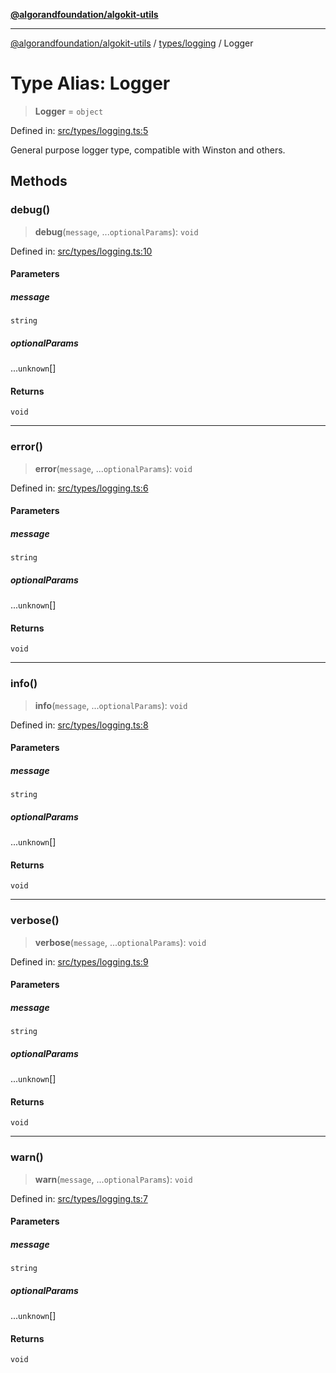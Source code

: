 [**@algorandfoundation/algokit-utils**](../../../README.md)

***

[@algorandfoundation/algokit-utils](../../../README.md) / [types/logging](../README.md) / Logger

# Type Alias: Logger

> **Logger** = `object`

Defined in: [src/types/logging.ts:5](https://github.com/algorandfoundation/algokit-utils-ts/blob/main/src/types/logging.ts#L5)

General purpose logger type, compatible with Winston and others.

## Methods

### debug()

> **debug**(`message`, ...`optionalParams`): `void`

Defined in: [src/types/logging.ts:10](https://github.com/algorandfoundation/algokit-utils-ts/blob/main/src/types/logging.ts#L10)

#### Parameters

##### message

`string`

##### optionalParams

...`unknown`[]

#### Returns

`void`

***

### error()

> **error**(`message`, ...`optionalParams`): `void`

Defined in: [src/types/logging.ts:6](https://github.com/algorandfoundation/algokit-utils-ts/blob/main/src/types/logging.ts#L6)

#### Parameters

##### message

`string`

##### optionalParams

...`unknown`[]

#### Returns

`void`

***

### info()

> **info**(`message`, ...`optionalParams`): `void`

Defined in: [src/types/logging.ts:8](https://github.com/algorandfoundation/algokit-utils-ts/blob/main/src/types/logging.ts#L8)

#### Parameters

##### message

`string`

##### optionalParams

...`unknown`[]

#### Returns

`void`

***

### verbose()

> **verbose**(`message`, ...`optionalParams`): `void`

Defined in: [src/types/logging.ts:9](https://github.com/algorandfoundation/algokit-utils-ts/blob/main/src/types/logging.ts#L9)

#### Parameters

##### message

`string`

##### optionalParams

...`unknown`[]

#### Returns

`void`

***

### warn()

> **warn**(`message`, ...`optionalParams`): `void`

Defined in: [src/types/logging.ts:7](https://github.com/algorandfoundation/algokit-utils-ts/blob/main/src/types/logging.ts#L7)

#### Parameters

##### message

`string`

##### optionalParams

...`unknown`[]

#### Returns

`void`
